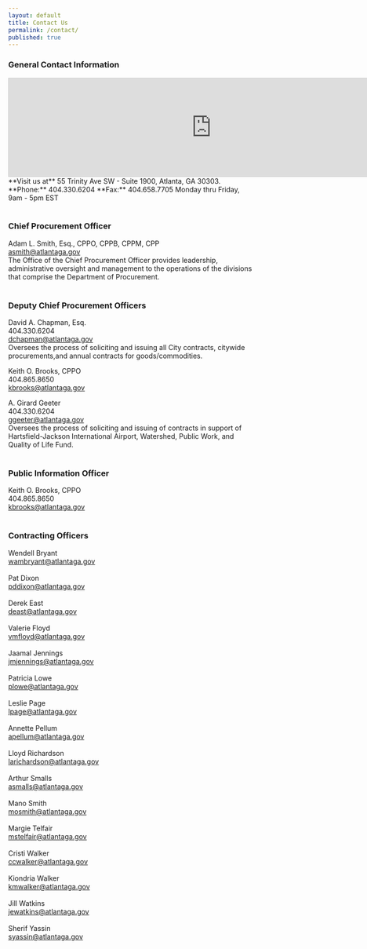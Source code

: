```yaml
---
layout: default
title: Contact Us
permalink: /contact/
published: true
---
```

### General Contact Information

<iframe src="https://www.google.com/maps/embed?pb=!1m18!1m12!1m3!1d3317.517848309522!2d-84.38923999999999!3d33.74728179999998!2m3!1f0!2f0!3f0!3m2!1i1024!2i768!4f13.1!3m3!1m2!1s0x88f5039b33ce999f%3A0x6ce88a2f4a8e54c9!2sTrinity+Avenue+Conn+SW%2C+Atlanta%2C+GA+30334!5e0!3m2!1sen!2sus!4v1410892644708" width="825" height="200" frameborder="0" style="border:1px solid #ccc;"></iframe>
**Visit us at** 55 Trinity Ave SW - Suite 1900, Atlanta, GA 30303.  
**Phone:** 404.330.6204  **Fax:** 404.658.7705  
Monday thru Friday, 9am - 5pm EST
<br><br>

### Chief Procurement Officer
Adam L. Smith, Esq., CPPO, CPPB, CPPM, CPP  
[asmith@atlantaga.gov](mailto:asmith@atlantaga.gov "Email Adam Smith, Chief Procurement Officer")  
The Office of the Chief Procurement Officer provides leadership, administrative oversight and management to the operations of the divisions that comprise the Department of Procurement.
<br><br>

### Deputy Chief Procurement Officers
David A. Chapman, Esq.  
404.330.6204  
[dchapman@atlantaga.gov](mailto:dchapman@atlantaga.gov "Email David A. Chapman, Deputy Chief Procurement Officer")  
Oversees the process of soliciting and issuing all City contracts, citywide procurements,and annual contracts for goods/commodities.

Keith O. Brooks, CPPO  
404.865.8650  
[kbrooks@atlantaga.gov](mailto:kbrooks@atlantaga.gov "Email Keith Brooks, Deputy Chief Procurement Officer")

A. Girard Geeter  
404.330.6204  
[ggeeter@atlantaga.gov](mailto:ggeeter@atlantaga.gov "Email A. Girard Geeter, Deputy Chief Procurement Officer")  
Oversees the process of soliciting and issuing of contracts in support of Hartsfield-Jackson International Airport, Watershed, Public Work, and Quality of Life Fund.
<br><br>

### Public Information Officer
Keith O. Brooks, CPPO  
404.865.8650  
[kbrooks@atlantaga.gov](mailto:kbrooks@atlantaga.gov "Email Keith Brooks, Deputy Chief Procurement Officer")
<br><br>

### Contracting Officers
Wendell Bryant  
[wambryant@atlantaga.gov](mailto:wambryant@atlantaga.gov "Email Wendell Bryant, Contracting officer")
<br><br>
Pat Dixon  
[pddixon@atlantaga.gov](mailto:pddixon@atlantaga.gov "Email Pat Dixon, Contracting officer")
<br><br>
Derek East  
[deast@atlantaga.gov](mailto:deast@atlantaga.gov "Email Derek East, Contracting officer")
<br><br>
Valerie Floyd  
[vmfloyd@atlantaga.gov](mailto:vmfloyd@atlantaga.gov "Email Valerie Floyd, Contracting officer")
<br><br>
Jaamal Jennings  
[jmjennings@atlantaga.gov](mailto:atlantaga.gov "Email Jaamal Jennings, Contracting officer")
<br><br>
Patricia Lowe  
[plowe@atlantaga.gov](mailto:plowe@atlantaga.gov "Email Patricia Lowe, Contracting officer")
<br><br>
Leslie Page  
[lpage@atlantaga.gov](mailto:lpage@atlantaga.gov "Email Leslie Page, Contracting officer")
<br><br>
Annette Pellum  
[apellum@atlantaga.gov](mailto:apellum@atlantaga.gov "Email Annette Pellum, Contracting officer")
<br><br>
Lloyd Richardson  
[larichardson@atlantaga.gov](mailto:larichardson@atlantaga.gov "Email Lloyd Richardson, Contracting officer")
<br><br>
Arthur Smalls  
[asmalls@atlantaga.gov](mailto:asmalls@atlantaga.gov "Email Arthur Smalls, Contracting officer")
<br><br>
Mano Smith  
[mosmith@atlantaga.gov](mailto:mosmith@atlantaga.gov "Email Mano Smith, Contracting officer")
<br><br>
Margie Telfair  
[mstelfair@atlantaga.gov](mailto:mstelfair@atlantaga.gov "Email Margie Telfair, Contracting officer")
<br><br>
Cristi Walker  
[ccwalker@atlantaga.gov](mailto:ccwalker@atlantaga.gov "Email Cristi Walker, Contracting officer")
<br><br>
Kiondria Walker  
[kmwalker@atlantaga.gov](mailto:kmwalker@atlantaga.gov "Email Kiondria Walker, Contracting officer")
<br><br>
Jill Watkins  
[jewatkins@atlantaga.gov](mailto:jewatkins@atlantaga.gov "Email Jill Watkins, Contracting officer")
<br><br>
Sherif Yassin  
[syassin@atlantaga.gov](mailto:syassin@atlantaga.gov "Email Sherif Yassin, Contracting officer")
